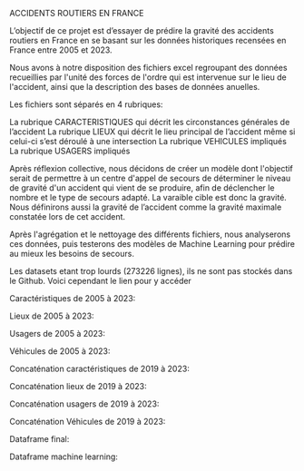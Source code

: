 ACCIDENTS ROUTIERS EN FRANCE

L’objectif de ce projet est d’essayer de prédire la gravité des accidents routiers en France en se basant sur les données historiques recensées en France entre 2005 et 2023.

Nous avons à notre disposition des fichiers excel regroupant des données recueillies par l'unité des forces de l'ordre qui est intervenue sur le lieu de l'accident, ainsi que la description des bases de données anuelles.

Les fichiers sont séparés en 4 rubriques:

La rubrique CARACTERISTIQUES qui décrit les circonstances générales de l’accident
La rubrique LIEUX qui décrit le lieu principal de l’accident même si celui-ci s’est déroulé à une intersection
La rubrique VEHICULES impliqués
La rubrique USAGERS impliqués

Après réflexion collective, nous décidons de créer un modèle dont l'objectif serait de permettre à un centre d'appel de secours de déterminer le niveau de gravité d'un accident qui vient de se produire, afin de déclencher le nombre et le type de secours adapté. La varaible cible est donc la gravité.
Nous définirons aussi la gravité de l’accident comme la gravité maximale constatée lors de cet accident.

Après l'agrégation et le nettoyage des différents fichiers, nous analyserons ces données, puis testerons des modèles de Machine Learning pour prédire au mieux les besoins de secours. 

Les datasets etant trop lourds (273226 lignes), ils ne sont pas stockés dans le Github. Voici cependant le lien pour y accéder

Caractéristiques de 2005 à 2023:

Lieux de 2005 à 2023:

Usagers de 2005 à 2023:

Véhicules de 2005 à 2023:

Concaténation caractéristiques de 2019 à 2023: 

Concaténation lieux de 2019 à 2023:

Concaténation usagers de 2019 à 2023:

Concaténation Véhicules de 2019 à 2023:

Dataframe final:

Dataframe machine learning: 


